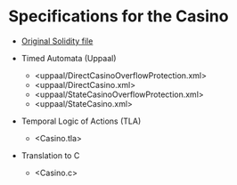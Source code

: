 # Specifications for the Casino

* [Original Solidity file](../SimpleCasino.sol)

* Timed Automata (Uppaal)
  * <uppaal/DirectCasinoOverflowProtection.xml>
  * <uppaal/DirectCasino.xml>
  * <uppaal/StateCasinoOverflowProtection.xml>
  * <uppaal/StateCasino.xml>
  
* Temporal Logic of Actions (TLA)
  * <Casino.tla>
  
* Translation to C
  * <Casino.c>
  
